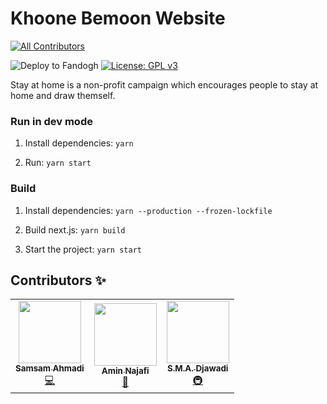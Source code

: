 # Khoone Bemoon Website
<!-- ALL-CONTRIBUTORS-BADGE:START - Do not remove or modify this section -->
[![All Contributors](https://img.shields.io/badge/all_contributors-3-orange.svg?style=flat-square)](#contributors-)
<!-- ALL-CONTRIBUTORS-BADGE:END -->

![Deploy to Fandogh](https://github.com/amin3mej/khoone-bemoon/workflows/Deploy%20to%20Fandogh/badge.svg)
[![License: GPL v3](https://img.shields.io/badge/License-GPLv3-blue.svg)](https://www.gnu.org/licenses/gpl-3.0)

Stay at home is a non-profit campaign which encourages people to stay at home and draw themself.

### Run in dev mode 
1. Install dependencies: 
`yarn`

2. Run: 
`yarn start`


### Build
1. Install dependencies:
`yarn --production --frozen-lockfile`

2. Build next.js:
`yarn build`

3. Start the project:
`yarn start`

## Contributors ✨
<!-- ALL-CONTRIBUTORS-LIST:START - Do not remove or modify this section -->
<!-- prettier-ignore-start -->
<!-- markdownlint-disable -->
<table>
  <tr>
    <td align="center"><a href="https://killthejs.com"><img src="https://avatars2.githubusercontent.com/u/18388480?v=4" width="100px;" alt=""/><br /><sub><b>Samsam Ahmadi</b></sub></a><br /><a href="https://github.com/amin3mej/khoone-bemoon/commits?author=samsam-ahmadi" title="Code">💻</a></td>
    <td align="center"><a href="https://aminnajafi.design"><img src="https://pbs.twimg.com/profile_images/1237842799589863430/dbm1nkKt.jpg" width="100px;" alt=""/><br /><sub><b>Amin Najafi</b></sub></a><br /><a href="#design-amin-najafi" title="Design">🎨</a></td>
    <td align="center"><a href="https://twitter.com/flaskam"><img src="https://avatars1.githubusercontent.com/u/4997188?v=4" width="100px;" alt=""/><br /><sub><b>S.M.A. Djawadi</b></sub></a><br /><a href="#infra-amin3mej" title="Infrastructure (Hosting, Build-Tools, etc)">🚇</a></td>
  </tr>
</table>

<!-- markdownlint-enable -->
<!-- prettier-ignore-end -->
<!-- ALL-CONTRIBUTORS-LIST:END -->